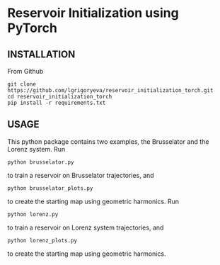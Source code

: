 # Reservoir Initialization using PyTorch

INSTALLATION
---------

From Github

    git clone https://github.com/lgrigoryeva/reservoir_initialization_torch.git
    cd reservoir_initialization_torch
    pip install -r requirements.txt

USAGE
---------

This python package contains two examples, the Brusselator and the Lorenz system. Run

    python brusselator.py

to train a reservoir on Brusselator trajectories, and

    python brusselator_plots.py

to create the starting map using geometric harmonics. Run

    python lorenz.py

to train a reservoir on Lorenz system trajectories, and

    python lorenz_plots.py

to create the starting map using geometric harmonics.
